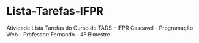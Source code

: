 # Lista-Tarefas-IFPR
Atividade Lista Tarefas do Curso de TADS - IFPR Cascavel - Programação Web  - Professor: Fernando - 4º Bimestre 
